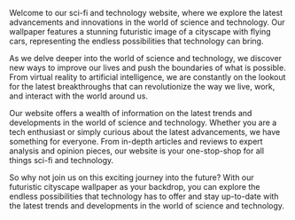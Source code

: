 <!--
Write me content for website with wallpaper "A futuristic image of a cityscape with flying cars for a sci-fi or technology website"
-->

<!--font:Inter.-->

Welcome to our sci-fi and technology website, where we explore the latest advancements and innovations in the world of science and technology. Our wallpaper features a stunning futuristic image of a cityscape with flying cars, representing the endless possibilities that technology can bring.

As we delve deeper into the world of science and technology, we discover new ways to improve our lives and push the boundaries of what is possible. From virtual reality to artificial intelligence, we are constantly on the lookout for the latest breakthroughs that can revolutionize the way we live, work, and interact with the world around us.

Our website offers a wealth of information on the latest trends and developments in the world of science and technology. Whether you are a tech enthusiast or simply curious about the latest advancements, we have something for everyone. From in-depth articles and reviews to expert analysis and opinion pieces, our website is your one-stop-shop for all things sci-fi and technology.

So why not join us on this exciting journey into the future? With our futuristic cityscape wallpaper as your backdrop, you can explore the endless possibilities that technology has to offer and stay up-to-date with the latest trends and developments in the world of science and technology.
